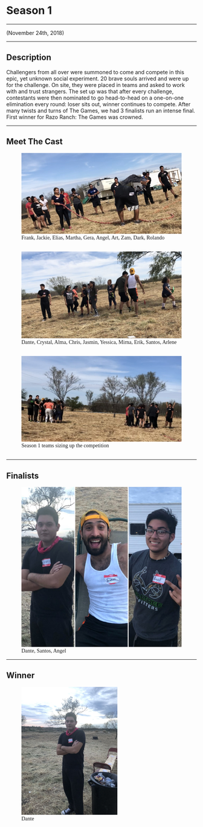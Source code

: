 # Season 1

---

<p class="centertext">(November 24th, 2018)</p>

---

## Description

Challengers from all over were summoned to come and compete in this epic, yet unknown social experiment. 20 brave souls arrived and were up for the challenge. On site, they were placed in teams and asked to work with and trust strangers. The set up was that after every challenge, contestants were then nominated to go head-to-head on a one-on-one elimination every round: loser sits out, winner continues to compete. After many twists and turns of The Games, we had 3 finalists run an intense final. First winner for Razo Ranch: The Games was crowned.

---

## Meet The Cast

<figure>
<img src="../../images/s-one-cast-part-one.jpg" alt="Cast Part One"/>
<figcaption style="max-width: 34rem; font-family: 'Papyrus'; margin-top:0em; margin-bottom: 2em; font-size: 1em">Frank, Jackie, Elias, Martha, Gera, Angel, Art, Zam, Dark, Rolando</figcaption>
</figure>

<figure>
<img src="../../images/s-one-cast-part-two.jpg" alt="Cast Part Two"/>
<figcaption style="max-width: 34rem; font-family: 'Papyrus'; margin-top:0em; margin-bottom: 2em; font-size: 1em">Dante, Crystal, Alma, Chris, Jasmin, Yessica, Mirna, Erik, Santos, Arlene</figcaption>
</figure>

<figure>
<img src="../../images/season1_sizingup_comp.jpg" alt="Sizing up the Competition"/>
<figcaption style="max-width: 34rem; font-family: 'Papyrus'; margin-top:0em; margin-bottom: 2em; font-size: 1em">Season 1 teams sizing up the competition</figcaption>
</figure>

<!-- <div class="flex-container">
  <div class="flex-item">
    <img src="../../images/s-one-cast-part-one.jpg" alt="Cast Part One" />
    <p>Frank, Jackie, Elias, Martha, Gera, Angel, Art, Zam, Dark, Rolando</p>
  </div>
  <div class="flex-item">
    <img src="../../images/s-one-cast-part-two.jpg" alt="Cast Part Two" />
    <p>Dante, Crystal, Alma, Chris, Jasmin, Yessica, Mirna, Erik, Santos, Arlene</p>
  </div>
  <div class="flex-item">
    <img src="../../images/season1_sizingup_comp.jpg" alt="Sizing up the Competition" />
    <p>Season 1 teams sizing up the competition</p>
  </div>
</div> -->

---

## Finalists

<figure>
<img class="center-image" src="../../images/s-one-finalists.JPG" alt="Season One Finalists"/>
<figcaption style="font-family: 'Papyrus'; margin-bottom: 0em; font-size: 1em;">Dante, Santos, Angel</figcaption>
</figure>

---

## Winner

<figure>
<img style="max-width:60%; height:auto;" class="center-image" src="../../images/s-one-winner.jpg" alt="Season One Winner"/>
<figcaption style="font-family: 'Papyrus'; margin-bottom: 0em; font-size: 1em;">Dante</figcaption>
</figure>
